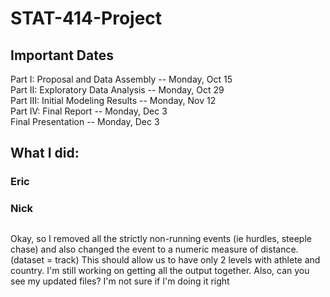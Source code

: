 # STAT-414-Project

## Important Dates
Part I: Proposal and Data Assembly -- Monday, Oct 15  
Part II: Exploratory Data Analysis -- Monday, Oct 29  
Part III: Initial Modeling Results -- Monday, Nov 12  
Part IV: Final Report -- Monday, Dec 3  
Final Presentation -- Monday, Dec 3 

## What I did:
### Eric

### Nick




##
Okay, so I removed all the strictly non-running events (ie hurdles, steeple chase) and also changed the event to a numeric measure of distance. (dataset = track) This should allow us to have only 2 levels with athlete and country. I'm still working on getting all the output together. Also, can you see my updated files? I'm not sure if I'm doing it right
